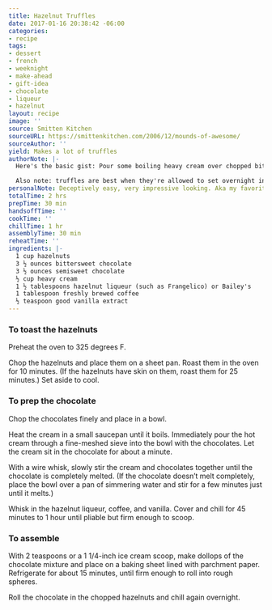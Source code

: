 ```yaml
---
title: Hazelnut Truffles
date: 2017-01-16 20:38:42 -06:00
categories:
- recipe
tags:
- dessert
- french
- weeknight
- make-ahead
- gift-idea
- chocolate
- liqueur
- hazelnut
layout: recipe
image: ''
source: Smitten Kitchen
sourceURL: https://smittenkitchen.com/2006/12/mounds-of-awesome/
sourceAuthor: ''
yield: Makes a lot of truffles
authorNote: |-
  Here's the basic gist: Pour some boiling heavy cream over chopped bits of chocolate in a bowl in an approximately 1:1 ratio, as in one tablespoon of cream to one ounce of chocolate. Whisk them together. Add your flavorings of choice — a flavored liquor, splash of extract, spoonful of coffee, pinch of spice or some combination of the above — let it firm up in the fridge, either scoop out pieces or pipe it into mounds, then rolling it into your topping of choice, pop one in your mouth and say aaah.

  Also note: truffles are best when they're allowed to set overnight in the fridge, so for best results make a day ahead.
personalNote: Deceptively easy, very impressive looking. Aka my favorite kind of recipe.
totalTime: 2 hrs
prepTime: 30 min
handsoffTime: ''
cookTime: ''
chillTime: 1 hr
assemblyTime: 30 min
reheatTime: ''
ingredients: |-
  1 cup hazelnuts
  3 ½ ounces bittersweet chocolate
  3 ½ ounces semisweet chocolate
  ½ cup heavy cream
  1 ½ tablespoons hazelnut liqueur (such as Frangelico) or Bailey's
  1 tablespoon freshly brewed coffee
  ½ teaspoon good vanilla extract
---
```


### To toast the hazelnuts

Preheat the oven to 325 degrees F.

Chop the hazelnuts and place them on a sheet pan. Roast them in the oven for 10 minutes. (If the hazelnuts have skin on them, roast them for 25 minutes.) Set aside to cool.


### To prep the chocolate

Chop the chocolates finely and place in a bowl.

Heat the cream in a small saucepan until it boils. Immediately pour the hot cream through a fine-meshed sieve into the bowl with the chocolates. Let the cream sit in the chocolate for about a minute.

With a wire whisk, slowly stir the cream and chocolates together until the chocolate is completely melted. (If the chocolate doesn’t melt completely, place the bowl over a pan of simmering water and stir for a few minutes just until it melts.)

Whisk in the hazelnut liqueur, coffee, and vanilla. Cover and chill for 45 minutes to 1 hour until pliable but firm enough to scoop.

### To assemble

With 2 teaspoons or a 1 1/4-inch ice cream scoop, make dollops of the chocolate mixture and place on a baking sheet lined with parchment paper. Refrigerate for about 15 minutes, until firm enough to roll into rough spheres.

Roll the chocolate in the chopped hazelnuts and chill again overnight.
